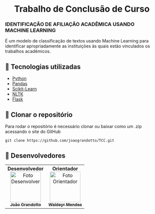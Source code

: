 <h1 align="center">    
    Trabalho de Conclusão de Curso
</h1>

### **IDENTIFICAÇÃO DE AFILIAÇÃO ACADÊMICA USANDO MACHINE LEARNING**
É um modelo de classificação de textos usando Machine Learning para identificar apropriadamente as instituições às quais estão vinculados os trabalhos acadêmicos.

## :wrench: Tecnologias utilizadas
* [Python](https://www.python.org/)
* [Pandas](https://pandas.pydata.org/)
* [Scikit-Learn](https://scikit-learn.org)
* [NLTK](https://www.nltk.org/)
* [Flask](https://flask.palletsprojects.com/en/2.2.x/)

## :rocket: Clonar o repositório
Para rodar o repositório é necessário clonar ou baixar como um .zip acessando o site do GitHub
```
git clone https://github.com/joaograndotto/TCC.git
```

## :handshake: Desenvolvedores
<table>
  <tr>
    <td align="center">
    <b>Desenvolvedor</b> 
    <br/>
      <a href="#">
        <img src="https://avatars.githubusercontent.com/u/63874169?v=4" width="100px;" alt="Foto Desenvolver"/><br>
        <sub>
          <b>João Grandotto</b>
        </sub>
      </a>
    </td>
    <td align="center">
   <b>Orientador</b>
   <br/>
      <a href="#">
        <img src="https://avatars.githubusercontent.com/u/151361?v=4" width="100px;" alt="Foto Orientador"/><br>
        <sub>
          <b>Waldeyr Mendes</b>
        </sub>
      </a>
    </td>
  </tr>
</table>
